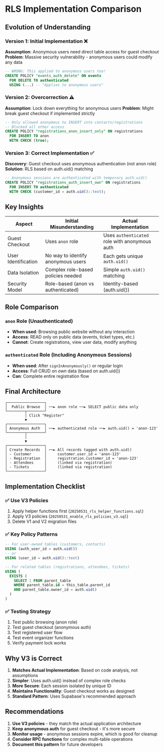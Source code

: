 # RLS Implementation Comparison

## Evolution of Understanding

### Version 1: Initial Implementation ❌
**Assumption**: Anonymous users need direct table access for guest checkout
**Problem**: Massive security vulnerability - anonymous users could modify any data
```sql
-- WRONG: This applied to anonymous users too!
CREATE POLICY "events_auth_delete" ON events
  FOR DELETE TO authenticated
  USING (...) -- "Applies to anonymous users" 
```

### Version 2: Overcorrection ⚠️
**Assumption**: Lock down everything for anonymous users
**Problem**: Might break guest checkout if implemented strictly
```sql
-- Only allowed anonymous to INSERT into contacts/registrations
-- Blocked all other access
CREATE POLICY "registrations_anon_insert_only" ON registrations
  FOR INSERT TO anon
  WITH CHECK (true);
```

### Version 3: Correct Implementation ✅
**Discovery**: Guest checkout uses anonymous authentication (not anon role)
**Solution**: RLS based on auth.uid() matching
```sql
-- Anonymous sessions are authenticated with temporary auth.uid()
CREATE POLICY "registrations_auth_insert_own" ON registrations
  FOR INSERT TO authenticated
  WITH CHECK (customer_id = auth.uid()::text);
```

## Key Insights

| Aspect | Initial Misunderstanding | Actual Implementation |
|--------|-------------------------|----------------------|
| Guest Checkout | Uses `anon` role | Uses `authenticated` role with anonymous auth |
| User Identification | No way to identify anonymous users | Each gets unique `auth.uid()` |
| Data Isolation | Complex role-based policies needed | Simple `auth.uid()` matching |
| Security Model | Role-based (anon vs authenticated) | Identity-based (auth.uid()) |

## Role Comparison

### `anon` Role (Unauthenticated)
- **When used**: Browsing public website without any interaction
- **Access**: READ only on public data (events, ticket types, etc.)
- **Cannot**: Create registrations, view user data, modify anything

### `authenticated` Role (Including Anonymous Sessions)
- **When used**: After `signInAnonymously()` or regular login
- **Access**: Full CRUD on own data (based on auth.uid())
- **Can**: Complete entire registration flow

## Final Architecture

```
┌─────────────────┐
│  Public Browse  │ ──► anon role ──► SELECT public data only
└────────┬────────┘
         │ Click "Register"
         ▼
┌─────────────────┐
│ Anonymous Auth  │ ──► authenticated role ──► auth.uid() = 'anon-123'
└────────┬────────┘
         │
         ▼
┌─────────────────┐
│ Create Records  │ ──► All records tagged with auth.uid()
│ - Customer      │     customer.user_id = 'anon-123'
│ - Registration  │     registration.customer_id = 'anon-123'
│ - Attendees     │     (linked via registration)
│ - Tickets       │     (linked via registration)
└─────────────────┘
```

## Implementation Checklist

### ✅ Use V3 Policies
1. Apply helper functions first (`20250531_rls_helper_functions.sql`)
2. Apply V3 policies (`20250531_enable_rls_policies_v3.sql`)
3. Delete V1 and V2 migration files

### ✅ Key Policy Patterns
```sql
-- For user-owned tables (customers, contacts)
USING (auth_user_id = auth.uid())
-- or
USING (user_id = auth.uid()::text)

-- For related tables (registrations, attendees, tickets)
USING (
  EXISTS (
    SELECT 1 FROM parent_table
    WHERE parent_table.id = this_table.parent_id
    AND parent_table.owner_id = auth.uid()
  )
)
```

### ✅ Testing Strategy
1. Test public browsing (anon role)
2. Test guest checkout (anonymous auth)
3. Test registered user flow
4. Test event organizer functions
5. Verify payment lock works

## Why V3 is Correct

1. **Matches Actual Implementation**: Based on code analysis, not assumptions
2. **Simpler**: Uses auth.uid() instead of complex role checks
3. **More Secure**: Each session isolated by unique ID
4. **Maintains Functionality**: Guest checkout works as designed
5. **Standard Pattern**: Uses Supabase's recommended approach

## Recommendations

1. **Use V3 policies** - they match the actual application architecture
2. **Keep anonymous auth** for guest checkout - it's more secure
3. **Monitor usage** - anonymous sessions expire, which is good for cleanup
4. **Consider RPC functions** for complex multi-table operations
5. **Document this pattern** for future developers